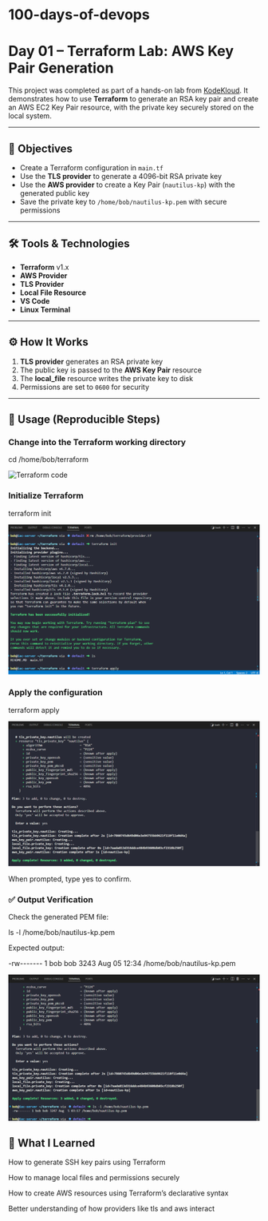 # 100-days-of-devops

# Day 01 – Terraform Lab: AWS Key Pair Generation

This project was completed as part of a hands-on lab from [KodeKloud](https://kodekloud.com/). It demonstrates how to use **Terraform** to generate an RSA key pair and create an AWS EC2 Key Pair resource, with the private key securely stored on the local system.

---

## 📌 Objectives

- Create a Terraform configuration in `main.tf`
- Use the **TLS provider** to generate a 4096-bit RSA private key
- Use the **AWS provider** to create a Key Pair (`nautilus-kp`) with the generated public key
- Save the private key to `/home/bob/nautilus-kp.pem` with secure permissions

---

## 🛠️ Tools & Technologies

- **Terraform** v1.x
- **AWS Provider**
- **TLS Provider**
- **Local File Resource**
- **VS Code**
- **Linux Terminal**

---

## ⚙️ How It Works

1. **TLS provider** generates an RSA private key
2. The public key is passed to the **AWS Key Pair** resource
3. The **local_file** resource writes the private key to disk
4. Permissions are set to `0600` for security

---

## 🚀 Usage (Reproducible Steps)

### Change into the Terraform working directory
cd /home/bob/terraform

![Terraform code](screenshots/main.tf.png)

### Initialize Terraform
terraform init

![Terraform input](screenshots/terraform-init.png)

### Apply the configuration
terraform apply

![Terraform output](screenshots/terraform-apply.png)

When prompted, type yes to confirm.

### ✅ Output Verification
Check the generated PEM file:

ls -l /home/bob/nautilus-kp.pem

Expected output:

-rw------- 1 bob bob 3243 Aug 05 12:34 /home/bob/nautilus-kp.pem

![PEM file](screenshots/pem-file-listing-permissions.png)

## 🧠 What I Learned
How to generate SSH key pairs using Terraform

How to manage local files and permissions securely

How to create AWS resources using Terraform’s declarative syntax

Better understanding of how providers like tls and aws interact
